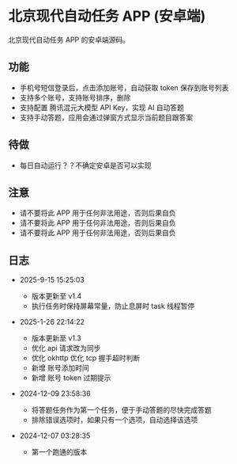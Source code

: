# 北京现代自动任务 APP (安卓端)
北京现代自动任务 APP 的安卓端源码。

## 功能
- 手机号短信登录后，点击添加账号，自动获取 token 保存到账号列表
- 支持多个账号，支持账号排序，删除
- 支持配置 腾讯混元大模型 API Key，实现 AI 自动答题
- 支持手动答题，应用会通过弹窗方式显示当前题目跟答案

## 待做
- 每日自动运行？？不确定安卓是否可以实现

## 注意
- 请不要将此 APP 用于任何非法用途，否则后果自负
- 请不要将此 APP 用于任何非法用途，否则后果自负
- 请不要将此 APP 用于任何非法用途，否则后果自负

## 日志
- 2025-9-15 15:25:03
  + 版本更新至 v1.4
  + 执行任务时保持屏幕常量，防止息屏时 task 线程暂停

- 2025-1-26 22:14:22
    + 版本更新至 v1.3
    + 优化 api 请求改为同步
    + 优化 okhttp 优化 tcp 握手超时判断
    + 新增 账号添加时间
    + 新增 账号 token 过期提示

- 2024-12-09 23:58:36
    + 将答题任务作为第一个任务，便于手动答题的尽快完成答题
    + 排除错误选项时，如果只有一个选项，自动选择该选项

- 2024-12-07 03:28:35
    + 第一个跑通的版本
